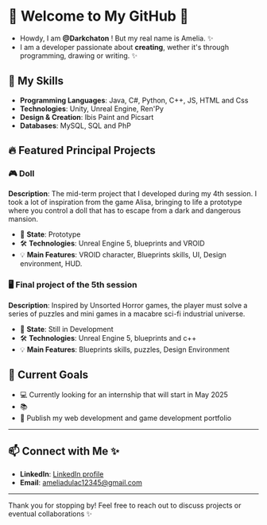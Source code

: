 # 🌟 Welcome to My GitHub 🌟
 
- Howdy, I am **@Darkchaton** ! But my real name is Amelia. ✨
- I am a developer passionate about **creating**, wether it's through programming, drawing or writing. ✨ 

## 🎯 My Skills

- **Programming Languages**: Java, C#, Python, C++, JS, HTML and Css
- **Technologies**: Unity, Unreal Engine, Ren'Py
- **Design & Creation**: Ibis Paint and Picsart
- **Databases**: MySQL, SQL and PhP 

## 🔥 Featured Principal Projects

### 🎮 Doll
**Description**: The mid-term project that I developed during my 4th session. I took a lot of inspiration from the game Alisa, bringing to life a prototype where you control a doll that has to escape from a dark and dangerous mansion.

- 🌱 **State**: Prototype
- 🛠️ **Technologies**: Unreal Engine 5, blueprints and VROID
- 💡 **Main Features**: VROID character, Blueprints skills, UI, Design environment, HUD.

### 🖥️ Final project of the 5th session 
**Description**: Inspired by Unsorted Horror games, the player must solve a series of puzzles and mini games in a macabre sci-fi industrial universe. 

- 🌱 **State**: Still in Development
- 🛠️ **Technologies**: Unreal Engine 5, blueprints and c++
- 💡 **Main Features**: Blueprints skills, puzzles, Design Environment

## 🚀 Current Goals

- 💻 Currently looking for an internship that will start in May 2025
- 📚 
- 🎨 Publish my web development and game development portfolio

---

## 📫 Connect with Me  ✨

- **LinkedIn**: [LinkedIn profile]([https://www.linkedin.com/in/yourprofile](https://www.linkedin.com/in/amélia-d-239496324/)) 
- **Email**: ameliadulac12345@gmail.com

---

Thank you for stopping by! Feel free to reach out to discuss projects or eventual collaborations ✨
